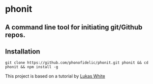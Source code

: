 # phonit
A command line tool for initiating git/Github repos.
----------------------------------------------------

## Installation
`
git clone https://github.com/phonofidelic/phonit.git phonit && cd phonit
&& npm install -g
`

This project is based on a tutorial by [Lukas White](https://www.sitepoint.com/javascript-command-line-interface-cli-node-js)